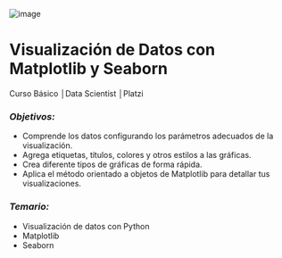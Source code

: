 ![image](https://user-images.githubusercontent.com/86489670/183795322-158bafcd-53b5-4a88-8592-92f48d4aa549.png)

# Visualización de Datos con Matplotlib y Seaborn
Curso Básico │Data Scientist │Platzi

### _**Objetivos:**_
- Comprende los datos configurando los parámetros adecuados de la visualización.
- Agrega etiquetas, títulos, colores y otros estilos a las gráficas.
- Crea diferente tipos de gráficas de forma rápida.
- Aplica el método orientado a objetos de Matplotlib para detallar tus visualizaciones.

### _**Temario:**_
- Visualización de datos con Python
- Matplotlib
- Seaborn 
